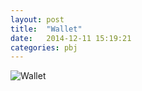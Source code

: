 ```yaml
---
layout: post
title:  "Wallet"
date:   2014-12-11 15:19:21
categories: pbj
---
```


![Wallet](https://www.dynomighty.com/images_skus/DY-614/3.jpg)
